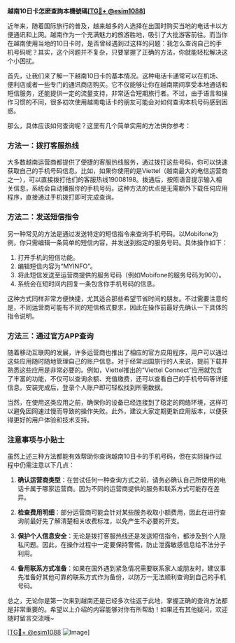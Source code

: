 **越南10日卡怎麽查詢本機號碼[[TG💪+ @esim1088](https://t.me/s/esim1088)]**

近年来，随着国际旅行的普及，越来越多的人选择在出国时购买当地的电话卡以方便通讯和上网。越南作为一个充满魅力的旅游胜地，吸引了大批游客前往。而当你在越南使用当地的10日卡时，是否曾经遇到过这样的问题：我怎么查询自己的手机号码呢？其实，这个问题并不复杂，只要掌握了正确的方法，你就能轻松解决这个小困扰。

首先，让我们来了解一下越南10日卡的基本情况。这种电话卡通常可以在机场、便利店或者一些专门的通讯商店购买。它不仅能够让你在越南期间享受本地通话和短信服务，还能提供一定的流量支持，非常适合短期旅行者。不过，由于语言和操作习惯的不同，很多初次使用越南电话卡的朋友可能会对如何查询本机号码感到困惑。

那么，具体应该如何查询呢？这里有几个简单实用的方法供你参考：

### 方法一：拨打客服热线

大多数越南运营商都提供了便捷的客服热线服务，通过拨打这些号码，你可以快速获取自己的手机号码信息。比如，如果你使用的是Viettel（越南最大的电信运营商之一），可以直接拨打他们的客服热线19008198。拨通后，按照语音提示输入相关信息，系统会自动播报你的手机号码。这种方法的优点是无需额外下载任何应用程序，直接通过手机拨打即可完成查询。

### 方法二：发送短信指令

另一种常见的方法是通过发送特定的短信指令来查询手机号码。以Mobifone为例，你只需编辑一条简单的短信内容，并发送到指定的服务号码。具体操作如下：
1. 打开手机的短信功能。
2. 编辑短信内容为“MYINFO”。
3. 将此短信发送至运营商提供的服务号码（例如Mobifone的服务号码为900）。
4. 系统会在短时间内回复一条包含你手机号码的信息。

这种方式同样非常方便快捷，尤其适合那些希望节省时间的朋友。不过需要注意的是，不同运营商可能有不同的短信格式要求，因此在操作前最好先确认一下具体的指令说明。

### 方法三：通过官方APP查询

随着移动互联网的发展，许多运营商也推出了相应的官方应用程序，用户可以通过这些应用随时随地管理自己的账户信息。对于经常出国旅行的人来说，提前下载并熟悉这些应用是非常必要的。例如，Viettel推出的“Viettel Connect”应用就包含了丰富的功能，不仅可以查询余额、充值缴费，还可以查看自己的手机号码等详细信息。安装完成后，登录个人账户即可轻松找到所需数据。

当然，在使用这类应用之前，确保你的设备已经连接到了稳定的网络环境，这样可以避免因网速过慢而导致的操作失败。此外，建议大家定期更新应用版本，以便获得更好的用户体验和技术支持。

### 注意事项与小贴士

虽然上述三种方法都能有效帮助你查询越南10日卡的手机号码，但在实际操作过程中仍需注意以下几点：

1. **确认运营商类型**：在尝试任何一种查询方式之前，请务必确认自己所使用的电话卡属于哪家运营商。因为不同的运营商提供的服务和联系方式可能存在差异。

2. **检查费用明细**：部分运营商可能会针对某些服务收取小额费用，因此在进行查询前最好先了解清楚相关收费标准，以免产生不必要的开支。

3. **保护个人信息安全**：无论是拨打客服热线还是发送短信指令，都涉及到个人隐私问题。因此，在操作过程中一定要保持警惕，防止泄露敏感信息给不法分子利用。

4. **备用联系方式准备**：如果在国外遇到紧急情况需要联系家人或朋友时，建议事先准备好其他可靠的联系方式作为备份，以防万一无法顺利查询到自己的手机号码。

总之，无论你是第一次来到越南还是已经多次往返于此地，掌握正确的查询方法都是非常重要的。希望以上介绍的内容能够对你有所帮助！如果还有其他疑问，欢迎随时留言交流哦~

[[TG💪+ @esim1088](https://t.me/s/esim1088) ![Image](https://i.postimg.cc/4NQfJmqS/Snipaste-2025-05-13-00-14-12.png)]